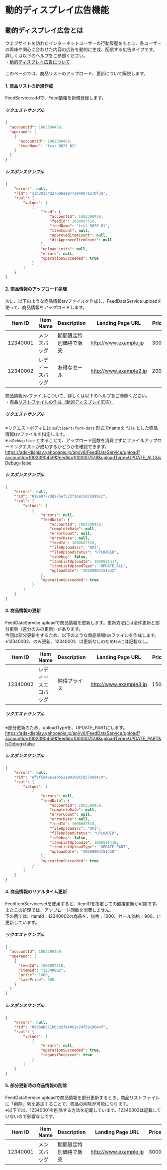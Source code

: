 # 動的ディスプレイ広告機能
## 動的ディスプレイ広告とは
ウェブサイトを訪れたインターネットユーザーの行動履歴をもとに、各ユーザーの興味や関心に合わせた内容の広告を動的に生成、配信する広告タイプです。<br>
詳しくは以下のヘルプをご参照ください。<br>
・<a href="https://ads-help.yahoo-net.jp/s/article/H000044698?language=ja">動的ディスプレイ広告について</a><br><br>
このページでは、商品リストのアップロード、更新について解説します。<br>

#### 1.	商品リストの新規作成
FeedService:addで、Feed情報を新規登録します。

##### リクエストサンプル
```json
{
  "accountId": 1002390459,
  "operand": [
    {
      "accountId": 1002390459,
      "feedName": "test_0828_01"
    }
  ]
}
```

##### レスポンスサンプル
```json
{
    "errors": null,
    "rid": "c3b301c4d2760bee9772949b7a270f3e",
    "rval": {
        "values": [
            {
                "feed": {
                    "accountId": 1002390459,
                    "feedId": 1000007518,
                    "feedName": "test_0828_01",
                    "itemCount": null,
                    "approvedItemCount": null,
                    "disApprovedItemCount": null
                },
                "uploadLimits": null,
                "errors": null,
                "operationSucceeded": true
            }
        ]
    }
}
```

#### 2. 商品情報のアップロード処理
次に、以下のような商品情報tsvファイルを作成し、FeedDataService:uploadを使って、商品情報をアップロードします。

|Item ID|Item Name|Description|Landing Page URL|Price|Sale Price|
|---|---|---|---|---|---|
|12340001|メンズバッグ|期間限定特別価格で販売|http://www.example.jp|3000|2500|
|12340002|レディースバッグ|お得なセール|http://www.example2.jp|2000|1500|

商品情報tsvファイルについて、詳しくは以下のヘルプをご参照ください。<br>
・<a href="https://ads-help.yahoo-net.jp/s/article/H000044683?language=ja">商品リストファイルの作成（動的ディスプレイ広告）</a>

##### リクエストサンプル
※リクエストボディには `multipart/form-data` 形式でnameを `file` とした商品情報tsvファイルを指定します。<br>
※`isDebug:true` とすることで、アップロード回数を消費せずにファイルアップロードリクエストが成功するかどうかを確認できます。<br>
https://ads-display.yahooapis.jp/api/v8/FeedDataService/upload?accountId=1002390459&feedId=1000007518&uploadType=UPDATE_ALL&isDebug=false

##### レスポンスサンプル
```json
{
    "errors": null,
    "rid": "018e8777dd275ef523f169c5d7199912",
    "rval": {
        "values": [
            {
                "errors": null,
                "feedData": {
                    "accountId": 1002390459,
                    "completeDate": null,
                    "errorCount": null,
                    "errorRate": null,
                    "feedId": 1000007518,
                    "fileUploadSrc": "API",
                    "fileUploadStatus": "UPLOADED",
                    "isDebug": false,
                    "itemListUploadId": 1000551417,
                    "itemListUploadType": "UPDATE_ALL",
                    "uploadDate": "20200903151342"
                },
                "operationSucceeded": true
            }
        ]
    }
}
```
#### 3. 商品情報の更新
FeedDataService:uploadで商品情報を更新します。更新方法には全件更新と部分更新（差分のみの更新）があります。<br>
今回は部分更新をするため、以下のような商品情報tsvファイルを作成します。<br>
※12340002、のみ更新。12340001、は更新なしのためtsvには記載なし。

|Item ID|Item Name|Description|Landing Page URL|Price|Sale Price|
|---|---|---|---|---|---|
|12340002|レディースエコバッグ|納得プライス|http://www.example3.jp|1500|1000|

##### リクエストサンプル
※部分更新のため、uploadTypeを、UPDATE_PARTにします。<br>
https://ads-display.yahooapis.jp/api/v8/FeedDataService/upload?accountId=1002390459&feedId=1000007518&uploadType=UPDATE_PART&isDebug=false

##### レスポンスサンプル
```json
{
    "errors": null,
    "rid": "efbf5d46e1eb452a90309c5d570e94c0",
    "rval": {
        "values": [
            {
                "errors": null,
                "feedData": {
                    "accountId": 1002390459,
                    "completeDate": null,
                    "errorCount": null,
                    "errorRate": null,
                    "feedId": 1000007518,
                    "fileUploadSrc": "API",
                    "fileUploadStatus": "UPLOADED",
                    "isDebug": false,
                    "itemListUploadId": 1000551418,
                    "itemListUploadType": "UPDATE_PART",
                    "uploadDate": "20200903151420"
                },
                "operationSucceeded": true
            }
        ]
    }
}
```

#### 4. 商品情報のリアルタイム更新
FeedItemService:setを使用すると、ItemIDを指定しての直接更新が可能です。またこの処理では、アップロード回数を消費しません。<br>
下の例では、itemId：12340002の商品を、価格：1000、セール価格：900、に更新しています。

##### リクエストサンプル
```json
{
  "accountId": 1002390459,
  "operand": [
    {
      "feedId": 1000007518,
      "itemId": "12340002",
      "price": 1000,
      "salePrice": 900
    }
  ]
}
```

##### レスポンスサンプル
```json
{
    "errors": null,
    "rid": "05dbab871b6c02fa4061c24f5929644f",
    "rval": {
        "values": [
            {
                "errors": null,
                "operationSucceeded": true,
                "requestReceived": true
            }
        ]
    }
}
```
#### 5. 部分更新時の商品情報の削除
FeedDataService:uploadで商品情報を部分更新するとき、商品リストファイルに「削除」列を追加することで、商品の削除が可能になります。<br>
※以下では、12340001を削除する方法を記載しています。12340002は記載していないので影響なしです。

|Item ID|Item Name|Description|Landing Page URL|Price|Sale Price|Delete|
|---|---|---|---|---|---|---|
|12340001|メンズバッグ|期間限定特別価格で販売|http://www.example.jp|3000|2500|1|
